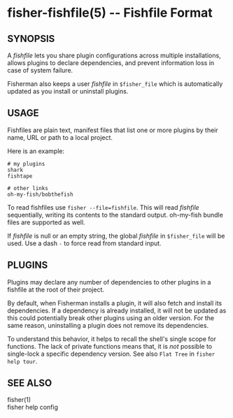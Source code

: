 fisher-fishfile(5) -- Fishfile Format
=====================================

## SYNOPSIS

A *fishfile* lets you share plugin configurations across multiple installations, allows plugins to declare dependencies, and prevent information loss in case of system failure.

Fisherman also keeps a user *fishfile* in `$fisher_file` which is automatically updated as you install or uninstall plugins.

## USAGE

Fishfiles are plain text, manifest files that list one or more plugins by their name, URL or path to a local project.

Here is an example:

```
# my plugins
shark
fishtape

# other links
oh-my-fish/bobthefish
```

To read fishfiles use `fisher --file=fishfile`. This will read *fishfile* sequentially, writing its contents to the standard output. oh-my-fish bundle files are supported as well.

If *fishfile* is null or an empty string, the global *fishfile* in `$fisher_file` will be used. Use a dash `-` to force read from standard input.

## PLUGINS

Plugins may declare any number of dependencies to other plugins in a fishfile at the root of their project.

By default, when Fisherman installs a plugin, it will also fetch and install its dependencies. If a dependency is already installed, it will not be updated as this could potentially break other plugins using an older version. For the same reason, uninstalling a plugin does not remove its dependencies.

To understand this behavior, it helps to recall the shell's single scope for functions. The lack of private functions means that, it is *not* possible to single-lock a specific dependency version. See also `Flat Tree` in `fisher help tour`.

## SEE ALSO

fisher(1)<br>
fisher help config<br>

